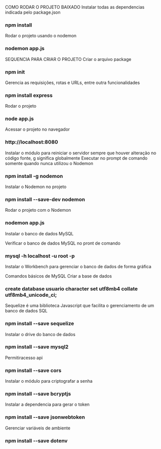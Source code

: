COMO RODAR O PROJETO BAIXADO
Instalar todas as dependencias indicada pelo package.json
### npm install

Rodar o projeto usando o nodemon 
### nodemon app.js

SEQUENCIA PARA CRIAR O PROJETO
Criar o arquivo package
### npm init

Gerencia as requisições, rotas e URLs, entre outra funcionalidades
### npm install express

Rodar o projeto 
### node app.js

Acessar o projeto no navegador
### http://localhost:8080

Instalar o módulo para reiniciar o servidor sempre que houver alteração no código fonte, g significa globalmente
Executar no prompt de comando somente quando nunca utilizou o Nodemon
### npm install -g nodemon

Instalar o Nodemon no projeto
### npm install --save-dev nodemon

Rodar o projeto com o Nodemon
### nodemon app.js

Instalar o banco de dados MySQL

Verificar o banco de dados MySQL no pront de comando
### mysql -h localhost -u root -p

Instalar o Workbench para gerenciar o banco de dados de forma gráfica

Comandos básicos de MySQL
Criar a base de dados
### create database usuario character set utf8mb4 collate utf8mb4_unicode_ci;

Sequelize é uma biblioteca Javascript que facilita o gerenciamento de um banco de dados SQL
### npm install --save sequelize

Instalar o drive do banco de dados
### npm install --save mysql2

Permitiracesso api
### npm install --save cors

Instalar o módulo para criptografar a senha
### npm install --save bcryptjs

Instalar a dependencia para gerar o token
### npm install --save jsonwebtoken

Gerenciar variáveis de ambiente
### npm install --save dotenv